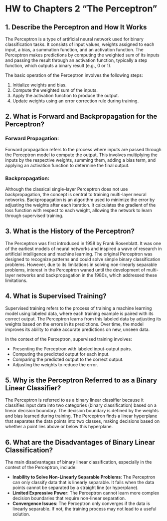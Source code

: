# HW to Chapters 2 “The Perceptron”

## 1. Describe the Perceptron and How It Works
The Perceptron is a type of artificial neural network used for binary classification tasks. It consists of input values, weights assigned to each input, a bias, a summation function, and an activation function. The Perceptron makes predictions by computing the weighted sum of its inputs and passing the result through an activation function, typically a step function, which outputs a binary result (e.g., 0 or 1).

The basic operation of the Perceptron involves the following steps:
1. Initialize weights and bias.
2. Compute the weighted sum of the inputs.
3. Apply the activation function to produce the output.
4. Update weights using an error correction rule during training.

## 2. What is Forward and Backpropagation for the Perceptron?
### Forward Propagation:
Forward propagation refers to the process where inputs are passed through the Perceptron model to compute the output. This involves multiplying the inputs by the respective weights, summing them, adding a bias term, and applying an activation function to determine the final output.

### Backpropagation:
Although the classical single-layer Perceptron does not use backpropagation, the concept is central to training multi-layer neural networks. Backpropagation is an algorithm used to minimize the error by adjusting the weights after each iteration. It calculates the gradient of the loss function with respect to each weight, allowing the network to learn through supervised training.

## 3. What is the History of the Perceptron?
The Perceptron was first introduced in 1958 by Frank Rosenblatt. It was one of the earliest models of neural networks and inspired a wave of research in artificial intelligence and machine learning. The original Perceptron was designed to recognize patterns and could solve simple binary classification problems. However, due to its limitations in solving non-linearly separable problems, interest in the Perceptron waned until the development of multi-layer networks and backpropagation in the 1980s, which addressed these limitations.

## 4. What is Supervised Training?
Supervised training refers to the process of training a machine learning model using labeled data, where each training example is paired with its correct output. The Perceptron learns from this labeled data by adjusting its weights based on the errors in its predictions. Over time, the model improves its ability to make accurate predictions on new, unseen data.

In the context of the Perceptron, supervised training involves:
- Presenting the Perceptron with labeled input-output pairs.
- Computing the predicted output for each input.
- Comparing the predicted output to the correct output.
- Adjusting the weights to reduce the error.

## 5. Why is the Perceptron Referred to as a Binary Linear Classifier?
The Perceptron is referred to as a binary linear classifier because it classifies input data into two categories (binary classification) based on a linear decision boundary. The decision boundary is defined by the weights and bias learned during training. The Perceptron finds a linear hyperplane that separates the data points into two classes, making decisions based on whether a point lies above or below this hyperplane.

## 6. What are the Disadvantages of Binary Linear Classification?
The main disadvantages of binary linear classification, especially in the context of the Perceptron, include:
- **Inability to Solve Non-Linearly Separable Problems**: The Perceptron can only classify data that is linearly separable. It fails when the data points cannot be separated by a straight line (or hyperplane).
- **Limited Expressive Power**: The Perceptron cannot learn more complex decision boundaries that require non-linear separation.
- **Convergence Issues**: The Perceptron only converges if the data is linearly separable. If not, the training process may not lead to a useful solution.